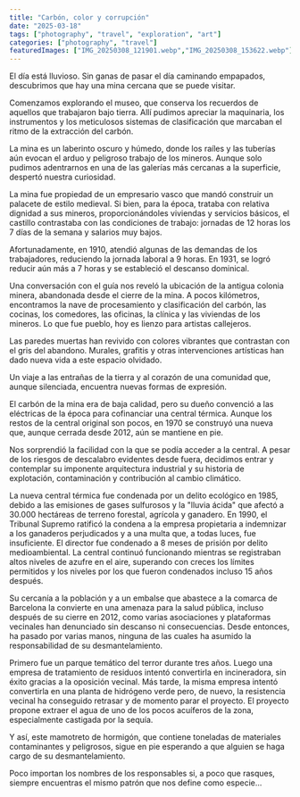 ```yaml
---
title: "Carbón, color y corrupción"
date: "2025-03-18"
tags: ["photography", "travel", "exploration", "art"]
categories: ["photography", "travel"]
featuredImages: ["IMG_20250308_121901.webp","IMG_20250308_153622.webp"]
---
```


El día está lluvioso. Sin ganas de pasar el día caminando empapados, descubrimos que hay una mina cercana que se puede visitar. 

Comenzamos explorando el museo, que conserva los recuerdos de aquellos que trabajaron bajo tierra. Allí pudimos apreciar la maquinaria, los instrumentos y los meticulosos sistemas de clasificación que marcaban el ritmo de la extracción del carbón.

La mina es un laberinto oscuro y húmedo, donde los raíles y las tuberías aún evocan el arduo y peligroso trabajo de los mineros. Aunque solo pudimos adentrarnos en una de las galerías más cercanas a la superficie, despertó nuestra curiosidad.

La mina fue propiedad de un empresario vasco que mandó construir un palacete de estilo medieval. Si bien, para la época, trataba con relativa dignidad a sus mineros, proporcionándoles viviendas y servicios básicos, el castillo contrastaba con las condiciones de trabajo: jornadas de 12 horas los 7 días de la semana y salarios muy bajos.

Afortunadamente, en 1910, atendió algunas de las demandas de los trabajadores, reduciendo la jornada laboral a 9 horas. En 1931, se logró reducir aún más a 7 horas y se estableció el descanso dominical.

Una conversación con el guía nos reveló la ubicación de la antigua colonia minera, abandonada desde el cierre de la mina. A pocos kilómetros, encontramos la nave de procesamiento y clasificación del carbón, las cocinas, los comedores, las oficinas, la clínica y las viviendas de los mineros. Lo que fue pueblo, hoy es lienzo para artistas callejeros.

Las paredes muertas han revivido con colores vibrantes que contrastan con el gris del abandono. Murales, grafitis y otras intervenciones artísticas han dado nueva vida a este espacio olvidado.

Un viaje a las entrañas de la tierra y al corazón de una comunidad que, aunque silenciada, encuentra nuevas formas de expresión.

El carbón de la mina era de baja calidad, pero su dueño convenció a las eléctricas de la época para cofinanciar una central térmica. Aunque los restos de la central original son pocos, en 1970 se construyó una nueva que, aunque cerrada desde 2012, aún se mantiene en pie.

Nos sorprendió la facilidad con la que se podía acceder a la central. A pesar de los riesgos de descalabro evidentes desde fuera, decidimos entrar y contemplar su imponente arquitectura industrial y su historia de explotación, contaminación y contribución al cambio climático.

La nueva central térmica fue condenada por un delito ecológico en 1985, debido a las emisiones de gases sulfurosos y la "lluvia ácida" que afectó a 30.000 hectáreas de terreno forestal, agrícola y ganadero. En 1990, el Tribunal Supremo ratificó la condena a la empresa propietaria a indemnizar a los ganaderos perjudicados y a una multa que, a todas luces, fue insuficiente. El director fue condenado a 8 meses de prisión por delito medioambiental. La central continuó funcionando mientras se registraban altos niveles de azufre en el aire, superando con creces los límites permitidos y los niveles por los que fueron condenados incluso 15 años después.

Su cercanía a la población y a un embalse que abastece a la comarca de Barcelona la convierte en una amenaza para la salud pública, incluso después de su cierre en 2012, como varias asociaciones y plataformas vecinales han denunciado sin descanso ni consecuencias. Desde entonces, ha pasado por varias manos, ninguna de las cuales ha asumido la responsabilidad de su desmantelamiento. 

Primero fue un parque temático del terror durante tres años. Luego una empresa de tratamiento de residuos intentó convertirla en incineradora, sin éxito gracias a la oposición vecinal. Más tarde, la misma empresa intentó convertirla en una planta de hidrógeno verde pero, de nuevo, la resistencia vecinal ha conseguido retrasar y de momento parar el proyecto. El proyecto propone extraer el agua de uno de los pocos acuíferos de la zona, especialmente castigada por la sequía.

Y así, este mamotreto de hormigón, que contiene toneladas de materiales contaminantes y peligrosos, sigue en pie esperando a que alguien se haga cargo de su desmantelamiento.

Poco importan los nombres de los responsables si, a poco que rasques, siempre encuentras el mismo patrón que nos define como especie... 